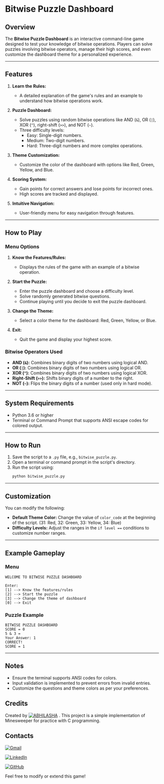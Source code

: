# Bitwise Puzzle Dashboard

## Overview
The **Bitwise Puzzle Dashboard** is an interactive command-line game designed to test your knowledge of bitwise operations. Players can solve puzzles involving bitwise operators, manage their high scores, and even customize the dashboard theme for a personalized experience.

---

## Features
1. **Learn the Rules:**
   - A detailed explanation of the game's rules and an example to understand how bitwise operations work.

2. **Puzzle Dashboard:**
   - Solve puzzles using random bitwise operations like AND (`&`), OR (`|`), XOR (`^`), right-shift (`>>`), and NOT (`~`).
   - Three difficulty levels:
     - Easy: Single-digit numbers.
     - Medium: Two-digit numbers.
     - Hard: Three-digit numbers and more complex operations.

3. **Theme Customization:**
   - Customize the color of the dashboard with options like Red, Green, Yellow, and Blue.

4. **Scoring System:**
   - Gain points for correct answers and lose points for incorrect ones.
   - High scores are tracked and displayed.

5. **Intuitive Navigation:**
   - User-friendly menu for easy navigation through features.

---

## How to Play

### Menu Options
1. **Know the Features/Rules:**
   - Displays the rules of the game with an example of a bitwise operation.

2. **Start the Puzzle:**
   - Enter the puzzle dashboard and choose a difficulty level.
   - Solve randomly generated bitwise questions.
   - Continue playing until you decide to exit the puzzle dashboard.

3. **Change the Theme:**
   - Select a color theme for the dashboard: Red, Green, Yellow, or Blue.

4. **Exit:**
   - Quit the game and display your highest score.

### Bitwise Operators Used
- **AND (`&`):** Combines binary digits of two numbers using logical AND.
- **OR (`|`):** Combines binary digits of two numbers using logical OR.
- **XOR (`^`):** Combines binary digits of two numbers using logical XOR.
- **Right-Shift (`>>`):** Shifts binary digits of a number to the right.
- **NOT (`~`):** Flips the binary digits of a number (used only in hard mode).

---

## System Requirements
- Python 3.6 or higher
- Terminal or Command Prompt that supports ANSI escape codes for colored output.

---

## How to Run
1. Save the script to a `.py` file, e.g., `bitwise_puzzle.py`.
2. Open a terminal or command prompt in the script's directory.
3. Run the script using:
   ```bash
   python bitwise_puzzle.py
   ```

---

## Customization
You can modify the following:
- **Default Theme Color:** Change the value of `color_code` at the beginning of the script. (31: Red, 32: Green, 33: Yellow, 34: Blue)
- **Difficulty Levels:** Adjust the ranges in the `if level ==` conditions to customize number ranges.

---

## Example Gameplay

### Menu
```plaintext
WELCOME TO BITWISE PUZZLE DASHBOARD

Enter:
[1] --> Know the features/rules
[2] --> Start the puzzle
[3] --> Change the theme of dashboard
[0] --> Exit
```

### Puzzle Example
```plaintext
BITWISE PUZZLE DASHBOARD
SCORE = 0
5 & 3 = 
Your Answer: 1
CORRECT!
SCORE = 1
```

---

## Notes
- Ensure the terminal supports ANSI codes for colors.
- Input validation is implemented to prevent errors from invalid entries.
- Customize the questions and theme colors as per your preferences.

## Credits
Created by [![ABHILASHA](https://img.shields.io/badge/ABHILASHA-Profile-blue?style=for-the-badge)](https://www.linkedin.com/in/abhilasha-bhatt3/)
. This project is a simple implementation of Minesweeper for practice with C programming.

## Contacts

[![Gmail](https://img.shields.io/badge/-Gmail-D14836?logo=gmail&logoColor=white&style=for-the-badge)](mailto:abhilashabhatt77@gmail.com)


[![LinkedIn](https://img.shields.io/badge/-LinkedIn-blue?logo=linkedin&logoColor=white&style=for-the-badge)](https://www.linkedin.com/in/abhilasha-bhatt3/)

[![GitHub](https://img.shields.io/badge/-GitHub-181717?logo=github&logoColor=white&style=for-the-badge)](https://github.com/Abhilasha-Bhatt)


Feel free to modify or extend this game!
